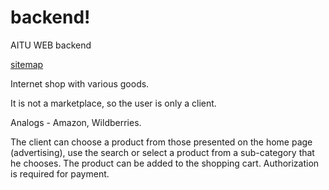 # backend!
AITU WEB backend

[sitemap](https://user-images.githubusercontent.com/72505048/164128868-c7512648-6e44-4ed4-a2d3-9b55f9bdc058.jpg)

Internet shop with various goods.

It is not a marketplace, so the user is only a client.

Analogs - Amazon, Wildberries.

The client can choose a product from those presented on the home page (advertising), use the search or select a product from a sub-category that he chooses.
The product can be added to the shopping cart. Authorization is required for payment.
